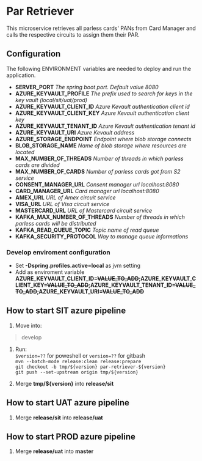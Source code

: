 # Par Retriever
This microservice retrieves all parless cards' PANs from Card Manager and calls the respective circuits to assign them their PAR.

## Configuration
The following ENVIRONMENT variables are needed to deploy and run the application.

- **SERVER_PORT** *The spring boot port. Default value 8080*
- **AZURE_KEYVAULT_PROFILE** *The prefix used to search for keys in the key vault (local/sit/uat/prod)*
- **AZURE_KEYVAULT_CLIENT_ID** *Azure Kevault authentication client id*
- **AZURE_KEYVAULT_CLIENT_KEY** *Azure Kevault authentication client key*
- **AZURE_KEYVAULT_TENANT_ID** *Azure Kevault authentication tenant id*
- **AZURE_KEYVAULT_URI** *Azure Kevault address*
- **AZURE_STORAGE_ENDPOINT** *Endpoint where blob storage connects*
- **BLOB_STORAGE_NAME** *Name of blob storage where resources are located*
- **MAX_NUMBER_OF_THREADS** *Number of threads in which parless cards are divided*
- **MAX_NUMBER_OF_CARDS** *Number of parless cards got from S2 service*
- **CONSENT_MANAGER_URL** *Consent manager url localhost:8080*
- **CARD_MANAGER_URL** *Card manager url localhost:8080*
- **AMEX_URL** *URL of Amex circuit service*
- **VISA_URL** *URL of Visa circuit service*
- **MASTERCARD_URL** *URL of Mastercard circuit service*
- **KAFKA_MAX_NUMBER_OF_THREADS** *Number of threads in which parless cards will be distributed*
- **KAFKA_READ_QUEUE_TOPIC** *Topic name of read queue*
- **KAFKA_SECURITY_PROTOCOL** *Way to manage queue informations*

### Develop enviroment configuration
- Set **-Dspring.profiles.active=local** as jvm setting
- Add as enviroment variable **AZURE_KEYVAULT_CLIENT_ID=~~VALUE_TO_ADD~~;AZURE_KEYVAULT_CLIENT_KEY=~~VALUE_TO_ADD~~;AZURE_KEYVAULT_TENANT_ID=~~VALUE_TO_ADD~~;AZURE_KEYVAULT_URI=~~VALUE_TO_ADD~~**

## How to start SIT azure pipeline

1. Move into:
> develop

1. Run:<br>
   `$version=??` for poweshell or `version=??` for gitbash<br>
   `mvn --batch-mode release:clean release:prepare`<br>
   `git checkout -b tmp/${version} par-retriever-${version}`<br>
   `git push --set-upstream origin tmp/${version}`<br>

2. Merge **tmp/${version}** into **release/sit**

## How to start UAT azure pipeline

1. Merge **release/sit** into **release/uat**

## How to start PROD azure pipeline

1. Merge **release/uat** into **master**